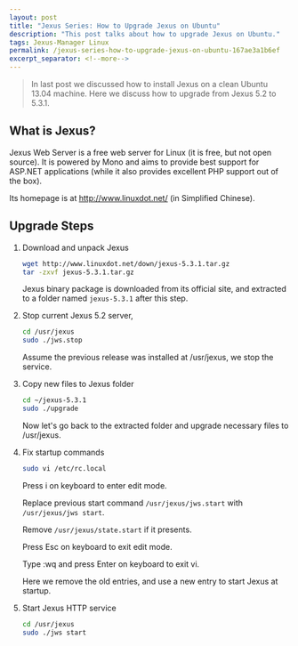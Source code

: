 ```yaml
---
layout: post
title: "Jexus Series: How to Upgrade Jexus on Ubuntu"
description: "This post talks about how to upgrade Jexus on Ubuntu."
tags: Jexus-Manager Linux
permalink: /jexus-series-how-to-upgrade-jexus-on-ubuntu-167ae3a1b6ef
excerpt_separator: <!--more-->
---
```

> In last post we discussed how to install Jexus on a clean Ubuntu 13.04 machine. Here we discuss how to upgrade from Jexus 5.2 to 5.3.1.

## What is Jexus?

Jexus Web Server is a free web server for Linux (it is free, but not open source). It is powered by Mono and aims to provide best support for ASP.NET applications (while it also provides excellent PHP support out of the box).

Its homepage is at http://www.linuxdot.net/ (in Simplified Chinese).
<!--more-->

## Upgrade Steps
1. Download and unpack Jexus

   ``` bash
   wget http://www.linuxdot.net/down/jexus-5.3.1.tar.gz
   tar -zxvf jexus-5.3.1.tar.gz
   ```

   Jexus binary package is downloaded from its official site, and extracted to a folder named `jexus-5.3.1` after this step.

1. Stop current Jexus 5.2 server,

   ``` bash
   cd /usr/jexus
   sudo ./jws.stop
   ```

   Assume the previous release was installed at /usr/jexus, we stop the service.

1. Copy new files to Jexus folder

   ``` bash
   cd ~/jexus-5.3.1
   sudo ./upgrade
   ```

   Now let's go back to the extracted folder and upgrade necessary files to /usr/jexus.

1. Fix startup commands

   ``` bash
   sudo vi /etc/rc.local
   ```

   Press i on keyboard to enter edit mode.

   Replace previous start command `/usr/jexus/jws.start` with `/usr/jexus/jws start`.

   Remove `/usr/jexus/state.start` if it presents.

   Press Esc on keyboard to exit edit mode.

   Type :wq and press Enter on keyboard to exit vi.

   Here we remove the old entries, and use a new entry to start Jexus at startup.

1. Start Jexus HTTP service

   ``` bash
   cd /usr/jexus
   sudo ./jws start
   ```

